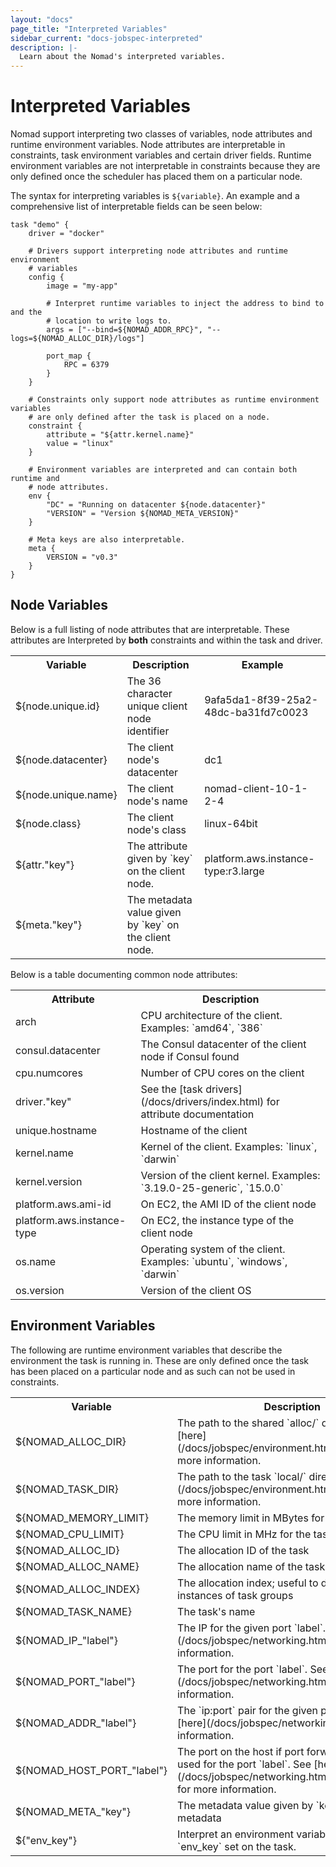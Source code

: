 ```yaml
---
layout: "docs"
page_title: "Interpreted Variables"
sidebar_current: "docs-jobspec-interpreted"
description: |-
  Learn about the Nomad's interpreted variables.
---
```

# Interpreted Variables

Nomad support interpreting two classes of variables, node attributes and runtime
environment variables. Node attributes are interpretable in constraints, task
environment variables and certain driver fields. Runtime environment variables
are not interpretable in constraints because they are only defined once the
scheduler has placed them on a particular node.

The syntax for interpreting variables is `${variable}`. An example and a
comprehensive list of interpretable fields can be seen below:

```
task "demo" {
    driver = "docker"

    # Drivers support interpreting node attributes and runtime environment
    # variables
    config {
        image = "my-app"

        # Interpret runtime variables to inject the address to bind to and the
        # location to write logs to.
        args = ["--bind=${NOMAD_ADDR_RPC}", "--logs=${NOMAD_ALLOC_DIR}/logs"]

        port_map {
            RPC = 6379
        }
    }

    # Constraints only support node attributes as runtime environment variables
    # are only defined after the task is placed on a node.
    constraint {
        attribute = "${attr.kernel.name}"
        value = "linux"
    }

    # Environment variables are interpreted and can contain both runtime and
    # node attributes.
    env {
        "DC" = "Running on datacenter ${node.datacenter}"
        "VERSION" = "Version ${NOMAD_META_VERSION}"
    }

    # Meta keys are also interpretable.
    meta {
        VERSION = "v0.3"
    }
}
```

## Node Variables <a id="interpreted_node_vars"></a>

Below is a full listing of node attributes that are interpretable. These
attributes are Interpreted by __both__ constraints and within the task and
driver.

<table class="table table-bordered table-striped">
  <tr>
    <th>Variable</th>
    <th>Description</th>
    <th>Example</th>
  </tr>
  <tr>
    <td>${node.unique.id}</td>
    <td>The 36 character unique client node identifier</td>
    <td>9afa5da1-8f39-25a2-48dc-ba31fd7c0023</td>
  </tr>
  <tr>
    <td>${node.datacenter}</td>
    <td>The client node's datacenter</td>
    <td>dc1</td>
  </tr>
  <tr>
    <td>${node.unique.name}</td>
    <td>The client node's name</td>
    <td>nomad-client-10-1-2-4</td>
  </tr>
  <tr>
    <td>${node.class}</td>
    <td>The client node's class</td>
    <td>linux-64bit</td>
  </tr>
  <tr>
    <td>${attr."key"}</td>
    <td>The attribute given by `key` on the client node.</td>
    <td>platform.aws.instance-type:r3.large</td>
  </tr>
  <tr>
    <td>${meta."key"}</td>
    <td>The metadata value given by `key` on the client node.</td>
    <td></td>
  </tr>
</table>

Below is a table documenting common node attributes:

<table class="table table-bordered table-striped">
  <tr>
    <th>Attribute</th>
    <th>Description</th>
  </tr>
  <tr>
    <td>arch</td>
    <td>CPU architecture of the client. Examples: `amd64`, `386`</td>
  </tr>
  <tr>
    <td>consul.datacenter</td>
    <td>The Consul datacenter of the client node if Consul found</td>
  </tr>
  <tr>
    <td>cpu.numcores</td>
    <td>Number of CPU cores on the client</td>
  </tr>
  <tr>
    <td>driver."key"</td>
    <td>See the [task drivers](/docs/drivers/index.html) for attribute documentation</td>
  </tr>
  <tr>
    <td>unique.hostname</td>
    <td>Hostname of the client</td>
  </tr>
  <tr>
    <td>kernel.name</td>
    <td>Kernel of the client. Examples: `linux`, `darwin`</td>
  </tr>
  <tr>
    <td>kernel.version</td>
    <td>Version of the client kernel. Examples: `3.19.0-25-generic`, `15.0.0`</td>
  </tr>
  <tr>
    <td>platform.aws.ami-id</td>
    <td>On EC2, the AMI ID of the client node</td>
  </tr>
  <tr>
    <td>platform.aws.instance-type</td>
    <td>On EC2, the instance type of the client node</td>
  </tr>
  <tr>
    <td>os.name</td>
    <td>Operating system of the client. Examples: `ubuntu`, `windows`, `darwin`</td>
  </tr>
  <tr>
    <td>os.version</td>
    <td>Version of the client OS</td>
  </tr>
</table>

## Environment Variables <a id="interpreted_env_vars"></a>

The following are runtime environment variables that describe the environment
the task is running in. These are only defined once the task has been placed on
a particular node and as such can not be used in constraints.

<table class="table table-bordered table-striped">
  <tr>
    <th>Variable</th>
    <th>Description</th>
  </tr>
  <tr>
    <td>${NOMAD_ALLOC_DIR}</td>
    <td>The path to the shared `alloc/` directory. See
    [here](/docs/jobspec/environment.html#task_dir) for more
    information.</td>
  </tr>
  <tr>
    <td>${NOMAD_TASK_DIR}</td>
    <td>The path to the task `local/` directory. See
    [here](/docs/jobspec/environment.html#task_dir) for more
    information.</td>
  </tr>
  <tr>
    <td>${NOMAD_MEMORY_LIMIT}</td>
    <td>The memory limit in MBytes for the task</td>
  </tr>
  <tr>
    <td>${NOMAD_CPU_LIMIT}</td>
    <td>The CPU limit in MHz for the task</td>
  </tr>
  <tr>
    <td>${NOMAD_ALLOC_ID}</td>
    <td>The allocation ID of the task</td>
  </tr>
  <tr>
    <td>${NOMAD_ALLOC_NAME}</td>
    <td>The allocation name of the task</td>
  </tr>
  <tr>
    <td>${NOMAD_ALLOC_INDEX}</td>
    <td>The allocation index; useful to distinguish instances of task groups</td>
  </tr>
  <tr>
    <td>${NOMAD_TASK_NAME}</td>
    <td>The task's name</td>
  </tr>
  <tr>
    <td>${NOMAD_IP_"label"}</td>
    <td>The IP for the given port `label`. See
    [here](/docs/jobspec/networking.html) for more information.</td>
  </tr>
  <tr>
    <td>${NOMAD_PORT_"label"}</td>
    <td>The port for the port `label`. See [here](/docs/jobspec/networking.html)
    for more information.</td>
  </tr>
  <tr>
    <td>${NOMAD_ADDR_"label"}</td>
    <td>The `ip:port` pair for the given port `label`. See
    [here](/docs/jobspec/networking.html) for more information.</td>
  </tr>
  <tr>
    <td>${NOMAD_HOST_PORT_"label"}</td>
    <td>The port on the host if port forwarding is being used for the port
    `label`. See [here](/docs/jobspec/networking.html#mapped_ports) for more
    information.</td>
  </tr>
  <tr>
    <td>${NOMAD_META_"key"}</td>
    <td>The metadata value given by `key` on the task's metadata</td>
  </tr>
  <tr>
    <td>${"env_key"}</td>
    <td>Interpret an environment variable with key `env_key` set on the task.</td>
  </tr>
</table>


